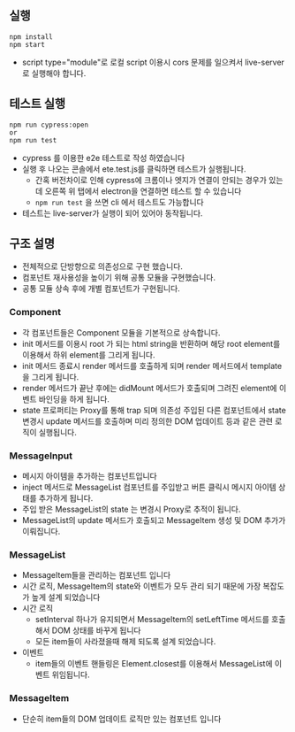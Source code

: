 ## 실행

```
npm install
npm start
```

- script type="module"로 로컬 script 이용시 cors 문제를 일으켜서 live-server 로 실행해야 합니다.

## 테스트 실행

```
npm run cypress:open
or
npm run test
```

- cypress 를 이용한 e2e 테스트로 작성 하였습니다
- 실행 후 나오는 콘솔에서 ete.test.js를 클릭하면 테스트가 실행됩니다.
  - 간혹 버전차이로 인해 cypress에 크롬이나 엣지가 연결이 안되는 경우가 있는데 오른쪽 위 탭에서 electron을 연결하면 테스트 할 수 있습니다
  - `npm run test` 을 쓰면 cli 에서 테스트도 가능합니다
- 테스트는 live-server가 실행이 되어 있어야 동작됩니다.

## 구조 설명

- 전체적으로 단방향으로 의존성으로 구현 했습니다.
- 컴포넌트 재사용성을 높이기 위해 공통 모듈을 구현했습니다.
- 공통 모듈 상속 후에 개별 컴포넌트가 구현됩니다.

### Component

- 각 컴포넌트들은 Component 모듈을 기본적으로 상속합니다.
- init 메서드를 이용시 root 가 되는 html string을 반환하며 해당 root element를 이용해서 하위 element를 그리게 됩니다.
- init 메서드 종료시 render 메서드를 호출하게 되며 render 메서드에서 template을 그리게 됩니다.
- render 메서드가 끝난 후에는 didMount 메서드가 호출되며 그려진 element에 이벤트 바인딩을 하게 됩니다.
- state 프로퍼티는 Proxy를 통해 trap 되며 의존성 주입된 다른 컴포넌트에서 state 변경시 update 메서드를 호출하며 미리 정의한 DOM 업데이트 등과 같은 관련 로직이 실행됩니다.

### MessageInput

- 메시지 아이템을 추가하는 컴포넌트입니다
- inject 메서드로 MessageList 컴포넌트를 주입받고 버튼 클릭시 메시지 아이템 상태를 추가하게 됩니다.
- 주입 받은 MessageList의 state 는 변경시 Proxy로 추적이 됩니다.
- MessageList의 update 메서드가 호출되고 MessageItem 생성 및 DOM 추가가 이뤄집니다.

### MessageList

- MessageItem들을 관리하는 컴포넌트 입니다
- 시간 로직, MessageItem의 state와 이벤트가 모두 관리 되기 때문에 가장 복잡도가 높게 설계 되었습니다
- 시간 로직
  - setInterval 하나가 유지되면서 MessageItem의 setLeftTime 메서드를 호출해서 DOM 상태를 바꾸게 됩니다
  - 모든 item들이 사라졌을때 해제 되도록 설계 되었습니다.
- 이벤트
  - item들의 이벤트 핸들링은 Element.closest를 이용해서 MessageList에 이벤트 위임됩니다.

### MessageItem

- 단순히 item들의 DOM 업데이트 로직만 있는 컴포넌트 입니다
